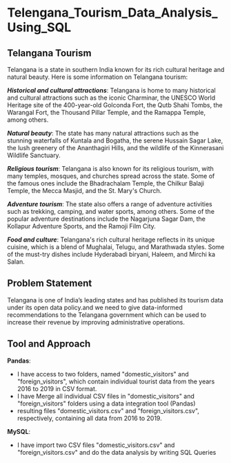 # Telengana_Tourism_Data_Analysis_Using_SQL

## Telangana Tourism

Telangana is a state in southern India known for its rich cultural heritage and natural beauty. Here is some information on Telangana tourism:

**_Historical and cultural attractions_**: Telangana is home to many historical and cultural attractions such as the iconic Charminar, the UNESCO World Heritage site of the 400-year-old Golconda Fort, the Qutb Shahi Tombs, the Warangal Fort, the Thousand Pillar Temple, and the Ramappa Temple, among others.

**_Natural beauty_**: The state has many natural attractions such as the stunning waterfalls of Kuntala and Bogatha, the serene Hussain Sagar Lake, the lush greenery of the Ananthagiri Hills, and the wildlife of the Kinnerasani Wildlife Sanctuary.

**_Religious tourism_**: Telangana is also known for its religious tourism, with many temples, mosques, and churches spread across the state. Some of the famous ones include the Bhadrachalam Temple, the Chilkur Balaji Temple, the Mecca Masjid, and the St. Mary's Church.

**_Adventure tourism_**: The state also offers a range of adventure activities such as trekking, camping, and water sports, among others. Some of the popular adventure destinations include the Nagarjuna Sagar Dam, the Kollapur Adventure Sports, and the Ramoji Film City.

**_Food and culture_**: Telangana's rich cultural heritage reflects in its unique cuisine, which is a blend of Mughalai, Telugu, and Marathwada styles. Some of the must-try dishes include Hyderabadi biryani, Haleem, and Mirchi ka Salan.


## Problem Statement

Telangana is one of India’s leading states and has published its tourism data under its open data policy.and we need to give data-informed recommendations to the Telangana government which can be used to increase their revenue by improving administrative operations.


## Tool and Approach 

**Pandas**:
* I have access to two folders, named "domestic_visitors" and "foreign_visitors", which contain individual tourist data from the years 2016 to 2019 in CSV format.
* I have Merge all individual CSV files in "domestic_visitors" and "foreign_visitors" folders using a data integration tool (Pandas) 
* resulting files "domestic_visitors.csv" and "foreign_visitors.csv", respectively, containing all data from 2016 to 2019.

**MySQL**:
* I have import two CSV files "domestic_visitors.csv" and "foreign_visitors.csv" and do the data analysis by writing SQL Queries 




